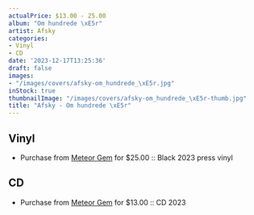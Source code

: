 ```yaml
---
actualPrice: $13.00 - 25.00
album: "Om hundrede \xE5r"
artist: Afsky
categories:
- Vinyl
- CD
date: '2023-12-17T13:25:36'
draft: false
images:
- "/images/covers/afsky-om_hundrede_\xE5r.jpg"
inStock: true
thumbnailImage: "/images/covers/afsky-om_hundrede_\xE5r-thumb.jpg"
title: "Afsky - Om hundrede \xE5r"
---
```


## Vinyl
* Purchase from [Meteor Gem](https://meteor-gem.com/products/afsky-om-hundrede-ar-lp) for $25.00 :: Black 2023 press vinyl
## CD
* Purchase from [Meteor Gem](https://meteor-gem.com/products/afsky-om-hundrede-ar-cd) for $13.00 :: CD 2023
